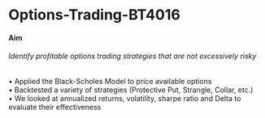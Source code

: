 # Options-Trading-BT4016

#### Aim 
###### Identify profitable options trading strategies that are not excessively risky <br>
• Applied the Black-Scholes Model to price available options <br>
• Backtested a variety of strategies (Protective Put, Strangle, Collar, etc.) <br>
• We looked at annualized returns, volatility, sharpe ratio and Delta to evaluate their effectiveness <br>
